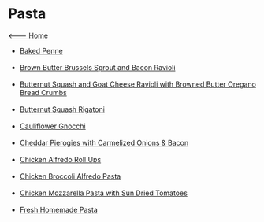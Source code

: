 # Pasta

[<--- Home](../about.md)

- [Baked Penne](./baked-penne.md)<br><br>
- [Brown Butter Brussels Sprout and Bacon Ravioli](./brown-butter-brussels-sprout-and-bacon-ravioli.md)<br><br>
- [Butternut Squash and Goat Cheese Ravioli with Browned Butter Oregano Bread Crumbs](./butternut-squash-and-goat-cheese-ravioli-with-browned-butter-oregano-bread-crumbs.md)<br><br>
- [Butternut Squash Rigatoni](./butternut-squash-rigatoni.md)<br><br>
- [Cauliflower Gnocchi](./cauliflower-gnocchi.md)<br><br>
- [Cheddar Pierogies with Carmelized Onions & Bacon](./cheddar-pierogies-with-carmelized-onions-&-bacon.md)<br><br>
- [Chicken Alfredo Roll Ups](./chicken-alfredo-roll-ups.md)<br><br>
- [Chicken Broccoli Alfredo Pasta](./chicken-broccoli-alfredo-pasta.md)<br><br>
- [Chicken Mozzarella Pasta with Sun Dried Tomatoes](./chicken-mozzarella-pasta-with-sun-dried-tomatoes.md)<br><br>
- [Fresh Homemade Pasta](./fresh-homemade-pasta.md)<br><br>
